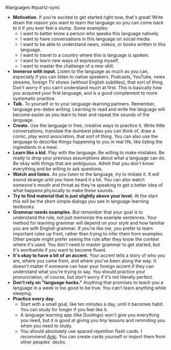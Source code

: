 #languages #quartz-sync 

- **Motivation**. If you're excited to get started right now, that's great! Write down the reason you want to learn the language so you can come back to it if you ever feel a slump. Some examples: 
	- I want to better know a person who speaks this language natively.
	- I want to have conversations in this language on social media.
	- I want to be able to understand news, videos, or books written in this language.
	- I want to travel to a country where this is language is spoken.
	- I want to learn new ways of expressing myself.
	- I want to master the challenge of a new skill.
- **Immerse with input.** Listen to the language as much as you can, especially if you can listen to native speakers. Podcasts, YouTube, news streams, foreign TV shows (without English subtitles), that sort of thing. Don't worry if you can't understand much at first. This is basically how you acquired your first language, and is a good complement to more systematic practice.
- **Talk.** To yourself or to your language-learning partners. Remember, language pre-dates writing. Learning to read and write the language will become easier as you learn to hear and repeat the sounds of the language.
- **Create.** Use the language in free, creative ways to practice it. Write little conversations, translate the dumbest jokes you can think of, draw a comic, play word association, that sort of thing. You can also use the language to describe things happening to you in real life, like listing the ingredients in a meal.
- **Learn like a kid.** Play with the language. Be willing to make mistakes. Be ready to drop your previous assumptions about what a language can do. Be okay with things that are ambiguous. Admit that you don't know everything and be willing to ask questions.
- **Watch and listen.** As you listen to the language, try to imitate it. It *will* sound strange until you have heard it a lot. You can also watch someone's mouth and throat as they're speaking to get a better idea of what happens physically to make these sounds.
- **Try to find material that is just slightly above your level.** At the start this will be the short simple dialogs you see in language learning textbooks.
- **Grammar needs examples.** But remember that your goal is to understand the rule, not just memorize the example sentences. Your method for learning grammar will depend on your style and how familiar you are with English grammar. If you're like me, you prefer to learn important rules up front, rather than trying to infer them from examples. Other people might prefer seeing the rule after they know the context where it's used. You don't need to master grammar to get started, but it's worthwhile if you want to become fluent.
- **It's okay to have a bit of an accent.** Your accent tells a story of who you are, where you came from, and where you've been along the way. It doesn't matter if someone can hear your foreign accent if they can understand what you're trying to say. You should practice your pronunciation, of course, but don't worry if it's not literally perfect.
- **Don't rely on "language hacks."** Anything that promises to teach you a language in a week is too good to be true. You can't learn anything while sleeping.
- **Practice every day.**
	- Start with a small goal, like ten minutes a day, until it becomes habit. You can study for longer if you feel like it.
	- A language learning app (like Duolingo) won't give you everything you need, but it is good at giving you tiny lessons and reminding you when you need to study.
	- You should absolutely use spaced repetition flash cards. I recommend [Anki](https://apps.ankiweb.net/). You can create cards yourself or import them from other peoples' decks.
